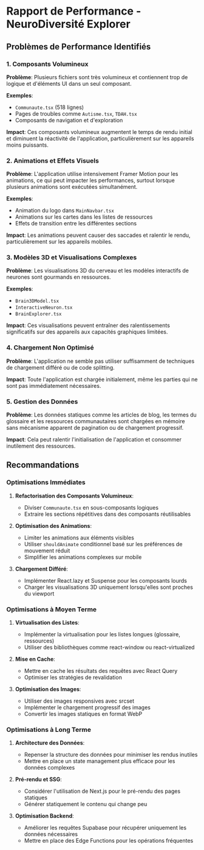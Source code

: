 
# Rapport de Performance - NeuroDiversité Explorer

## Problèmes de Performance Identifiés

### 1. Composants Volumineux

**Problème**: Plusieurs fichiers sont très volumineux et contiennent trop de logique et d'éléments UI dans un seul composant.

**Exemples**:
- `Communaute.tsx` (518 lignes)
- Pages de troubles comme `Autisme.tsx`, `TDAH.tsx`
- Composants de navigation et d'exploration

**Impact**: Ces composants volumineux augmentent le temps de rendu initial et diminuent la réactivité de l'application, particulièrement sur les appareils moins puissants.

### 2. Animations et Effets Visuels

**Problème**: L'application utilise intensivement Framer Motion pour les animations, ce qui peut impacter les performances, surtout lorsque plusieurs animations sont exécutées simultanément.

**Exemples**:
- Animation du logo dans `MainNavbar.tsx`
- Animations sur les cartes dans les listes de ressources
- Effets de transition entre les différentes sections

**Impact**: Les animations peuvent causer des saccades et ralentir le rendu, particulièrement sur les appareils mobiles.

### 3. Modèles 3D et Visualisations Complexes

**Problème**: Les visualisations 3D du cerveau et les modèles interactifs de neurones sont gourmands en ressources.

**Exemples**:
- `Brain3DModel.tsx`
- `InteractiveNeuron.tsx`
- `BrainExplorer.tsx`

**Impact**: Ces visualisations peuvent entraîner des ralentissements significatifs sur des appareils aux capacités graphiques limitées.

### 4. Chargement Non Optimisé

**Problème**: L'application ne semble pas utiliser suffisamment de techniques de chargement différé ou de code splitting.

**Impact**: Toute l'application est chargée initialement, même les parties qui ne sont pas immédiatement nécessaires.

### 5. Gestion des Données

**Problème**: Les données statiques comme les articles de blog, les termes du glossaire et les ressources communautaires sont chargées en mémoire sans mécanisme apparent de pagination ou de chargement progressif.

**Impact**: Cela peut ralentir l'initialisation de l'application et consommer inutilement des ressources.

## Recommandations

### Optimisations Immédiates

1. **Refactorisation des Composants Volumineux**:
   - Diviser `Communaute.tsx` en sous-composants logiques
   - Extraire les sections répétitives dans des composants réutilisables

2. **Optimisation des Animations**:
   - Limiter les animations aux éléments visibles
   - Utiliser `shouldAnimate` conditionnel basé sur les préférences de mouvement réduit
   - Simplifier les animations complexes sur mobile

3. **Chargement Différé**:
   - Implémenter React.lazy et Suspense pour les composants lourds
   - Charger les visualisations 3D uniquement lorsqu'elles sont proches du viewport

### Optimisations à Moyen Terme

1. **Virtualisation des Listes**:
   - Implémenter la virtualisation pour les listes longues (glossaire, ressources)
   - Utiliser des bibliothèques comme react-window ou react-virtualized

2. **Mise en Cache**:
   - Mettre en cache les résultats des requêtes avec React Query
   - Optimiser les stratégies de revalidation

3. **Optimisation des Images**:
   - Utiliser des images responsives avec srcset
   - Implémenter le chargement progressif des images
   - Convertir les images statiques en format WebP

### Optimisations à Long Terme

1. **Architecture des Données**:
   - Repenser la structure des données pour minimiser les rendus inutiles
   - Mettre en place un state management plus efficace pour les données complexes

2. **Pré-rendu et SSG**:
   - Considérer l'utilisation de Next.js pour le pré-rendu des pages statiques
   - Générer statiquement le contenu qui change peu

3. **Optimisation Backend**:
   - Améliorer les requêtes Supabase pour récupérer uniquement les données nécessaires
   - Mettre en place des Edge Functions pour les opérations fréquentes
